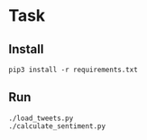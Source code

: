# Task
## Install
```
pip3 install -r requirements.txt
```

## Run
```
./load_tweets.py
./calculate_sentiment.py
```